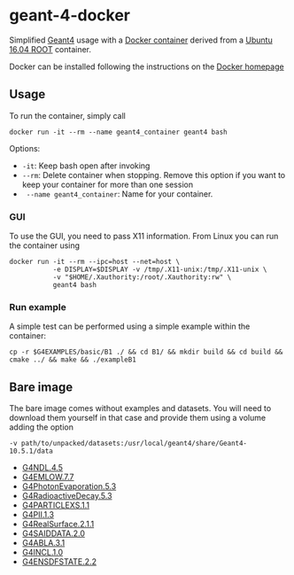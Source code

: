 # geant-4-docker
Simplified [Geant4](https://geant4.web.cern.ch/) usage with a [Docker container](https://cloud.docker.com/repository/docker/smflment/geant-4-docker/general) derived from a [Ubuntu 16.04 ROOT](https://hub.docker.com/r/rootproject/root-ubuntu16/) container.

Docker can be installed following the instructions on the [Docker homepage](https://docs.docker.com/install/linux/docker-ce/ubuntu/)

## Usage

To run the container, simply call
```
docker run -it --rm --name geant4_container geant4 bash
```
Options:
- ``` -it ```: Keep bash open after invoking
- ``` --rm ```: Delete container when stopping. Remove this option if you want to keep your container for more than one session
- ``` --name geant4_container```: Name for your container.

### GUI

To use the GUI, you need to pass X11 information. From Linux you can run the container using
```
docker run -it --rm --ipc=host --net=host \
           -e DISPLAY=$DISPLAY -v /tmp/.X11-unix:/tmp/.X11-unix \
           -v "$HOME/.Xauthority:/root/.Xauthority:rw" \
           geant4 bash
```
### Run example

A simple test can be performed using a simple example within the container:
```
cp -r $G4EXAMPLES/basic/B1 ./ && cd B1/ && mkdir build && cd build && cmake ../ && make && ./exampleB1
```

## Bare image

The bare image comes without examples and datasets. You will need to download them yourself in that case and provide them using a volume adding the option
```
-v path/to/unpacked/datasets:/usr/local/geant4/share/Geant4-10.5.1/data
```

- [G4NDL.4.5](https://cern.ch/geant4-data/datasets/G4NDL.4.5.tar.gz)
- [G4EMLOW.7.7](https://cern.ch/geant4-data/datasets/G4EMLOW.7.7.tar.gz)
- [G4PhotonEvaporation.5.3](https://cern.ch/geant4-data/datasets/G4PhotonEvaporation.5.3.tar.gz)
- [G4RadioactiveDecay.5.3](https://cern.ch/geant4-data/datasets/G4RadioactiveDecay.5.3.tar.gz)
- [G4PARTICLEXS.1.1](https://cern.ch/geant4-data/datasets/G4PARTICLEXS.1.1.tar.gz)
- [G4PII.1.3](https://cern.ch/geant4-data/datasets/G4PII.1.3.tar.gz)
- [G4RealSurface.2.1.1](https://cern.ch/geant4-data/datasets/G4RealSurface.2.1.1.tar.gz)
- [G4SAIDDATA.2.0](https://cern.ch/geant4-data/datasets/G4SAIDDATA.2.0.tar.gz)
- [G4ABLA.3.1](https://cern.ch/geant4-data/datasets/G4ABLA.3.1.tar.gz)
- [G4INCL.1.0](https://cern.ch/geant4-data/datasets/G4INCL.1.0.tar.gz)
- [G4ENSDFSTATE.2.2](https://cern.ch/geant4-data/datasets/G4ENSDFSTATE.2.2.tar.gz)
